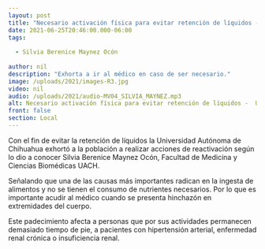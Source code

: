 ```yaml
---
layout: post
title: "Necesario activación física para evitar retención de líquidos -  UACH"
date: 2021-06-25T20:46:00.000-06:00
tags:
  
  - Silvia Berenice Maynez Ocón
  
author: nil
description: "Exhorta a ir al médico en caso de ser necesario."
image: /uploads/2021/images-R3.jpg
video: nil
audio: /uploads/2021/audio-MV04_SILVIA_MAYNEZ.mp3
alt: Necesario activación física para evitar retención de líquidos -  UACH
front: false
section: Local
---
```


Con el fin de evitar la retención de líquidos la Universidad Autónoma de Chihuahua exhortó a la población a realizar acciones de reactivación según lo dio a conocer Silvia Berenice Maynez Ocón, Facultad de Medicina y Ciencias Biomédicas UACH.

Señalando que una de las causas más importantes radican en la ingesta de alimentos y no se tienen el consumo de nutrientes necesarios. Por lo que es importante acudir al médico cuando se presenta hinchazón en extremidades del cuerpo.

Este padecimiento afecta a personas que por sus actividades permanecen demasiado tiempo de pie, a pacientes con hipertensión arterial, enfermedad renal crónica o insuficiencia renal. 

